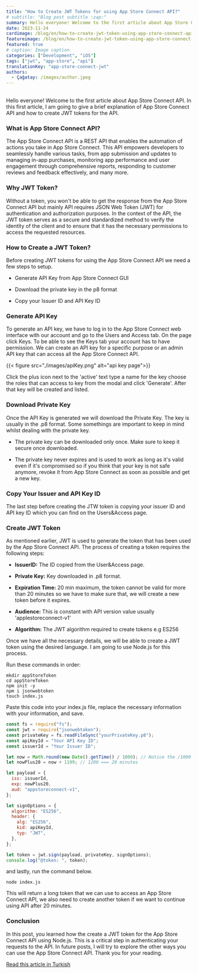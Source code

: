 ```yaml
---
title: "How to Create JWT Tokens for using App Store Connect API?"
# subtitle: "Blog post subtitle :zap:"
summary: Hello everyone! Welcome to the first article about App Store Connect API. In this first article, I am going to give a brief explanation of App Store Connect API and how to create JWT tokens for the API.
date: 2023-11-24
cardimage: /blog/en/how-to-create-jwt-token-using-app-store-connect-api/images/bg.jpg
featureimage: /blog/en/how-to-create-jwt-token-using-app-store-connect-api/images/bg.jpg
featured: true
# caption: Image caption
categories: ["Development", "iOS"]
tags: ["jwt", "app-store", "api"]
translationKey: "app-store-connect-jwt"
authors:
  - Çağatay: /images/author.jpeg
---
```

\
Hello everyone! Welcome to the first article about App Store Connect API. In this first article, I am going to give a brief explanation of App Store Connect API and how to create JWT tokens for the API.

### What is App Store Connect API?

The App Store Connect API is a REST API that enables the automation of actions you take in App Store Connect. This API empowers developers to seamlessly handle various tasks, from app submission and updates to managing in-app purchases, monitoring app performance and user engagement through comprehensive reports, responding to customer reviews and feedback effectively, and many more.

### Why JWT Token?

Without a token, you won't be able to get the response from the App Store Connect API but mainly API requires JSON Web Token (JWT) for authentication and authorization purposes. In the context of the API, the JWT token serves as a secure and standardized method to verify the identity of the client and to ensure that it has the necessary permissions to access the requested resources.

### How to Create a JWT Token?

Before creating JWT tokens for using the App Store Connect API we need a few steps to setup.

* Generate API Key from App Store Connect GUI
    
* Download the private key in the p8 format
    
* Copy your Issuer ID and API Key ID
    

### Generate API Key
To generate an API key, we have to log in to the App Store Connect web interface with our account and go to the Users and Access tab. On the page click Keys. To be able to see the Keys tab your account has to have permission. We can create an API key for a specific purpose or an admin API key that can access all the App Store Connect API.

{{< figure src="./images/apiKey.png" alt="api key page">}}

Click the plus icon next to the 'active' text type a name for the key choose the roles that can access to key from the modal and click 'Generate'. After that key will be created and listed.

### Download Private Key

Once the API Key is generated we will download the Private Key. The key is usually in the .p8 format. Some somethings are important to keep in mind whilst dealing with the private key.

* The private key can be downloaded only once. Make sure to keep it secure once downloaded.
    
* The private key never expires and is used to work as long as it's valid even if it's compromised so if you think that your key is not safe anymore, revoke it from App Store Connect as soon as possible and get a new key.
    

### Copy Your Issuer and API Key ID

The last step before creating the JTW token is copying your issuer ID and API key ID which you can find on the Users&Access page.

### Create JWT Token

As mentioned earlier, JWT is used to generate the token that has been used by the App Store Connect API. The process of creating a token requires the following steps:

* **IssuerID:** The ID copied from the User&Access page.
    
* **Private Key:** Key downloaded in .p8 format.
    
* **Expiration Time:** 20 min maximum, the token cannot be valid for more than 20 minutes so we have to make sure that, we will create a new token before it expires.
    
* **Audience:** This is constant with API version value usually 'applestoreconnect-v1'
    
* **Algorithm:** The JWT algorithm required to create tokens e.g ES256
    

Once we have all the necessary details, we will be able to create a JWT token using the desired language. I am going to use Node.js for this process.

Run these commands in order:

```plaintext
mkdir appStoreToken
cd appStoreToken
npm init -y
npm i jsonwebtoken
touch index.js
```

Paste this code into your index.js file, replace the necessary information with your information, and save.

```javascript
const fs = require("fs");
const jwt = require("jsonwebtoken");
const privateKey = fs.readFileSync("yourPrivateKey.p8");
const apiKeyId = "Your API Key ID";
const issuerId = "Your Issuer ID";

let now = Math.round(new Date().getTime() / 1000); // Notice the /1000
let nowPlus20 = now + 1199; // 1200 === 20 minutes

let payload = {
  iss: issuerId,
  exp: nowPlus20,
  aud: "appstoreconnect-v1",
};

let signOptions = {
  algorithm: "ES256", 
  header: {
    alg: "ES256",
    kid: apiKeyId,
    typ: "JWT",
  },
};

let token = jwt.sign(payload, privateKey, signOptions);
console.log("@token: ", token);
```

and lastly, run the command below.

```plaintext
node index.js
```

This will return a long token that we can use to access an App Store Connect API, we also need to create another token if we want to continue using API after 20 minutes.

### Conclusion

In this post, you learned how the create a JWT token for the App Store Connect API using Node.js. This is a critical step in authenticating your requests to the API. In future posts, I will try to explore the other ways you can use the App Store Connect API. Thank you for your reading.

[Read this article in Turkish](https://cagatayturkan.com/blog-tr/appstore-connect-api-ile-jwt-token-nasil-olusturulur/)